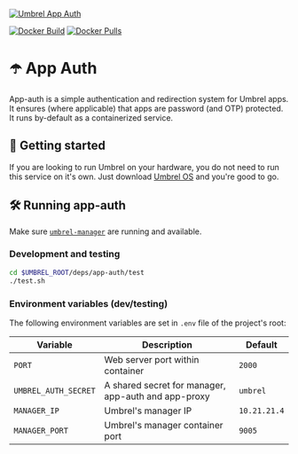 [![Umbrel App Auth](https://static.getumbrel.com/github/github-banner-umbrel-app-auth.svg)](https://github.com/getumbrel/umbrel-app-auth)

[![Docker Build](https://img.shields.io/github/workflow/status/getumbrel/umbrel-app-auth/Docker%20build%20on%20push?color=%235351FB)](https://github.com/getumbrel/umbrel-app-auth/actions?query=workflow%3A"Docker+build+on+push")
[![Docker Pulls](https://img.shields.io/docker/pulls/getumbrel/app-auth?color=%235351FB)](https://hub.docker.com/repository/registry-1.docker.io/getumbrel/app-auth/tags?page=1)


# ☂️ App Auth

App-auth is a simple authentication and redirection system for Umbrel apps. It ensures (where applicable) that apps are password (and OTP) protected. It runs by-default as a containerized service.

## 🚀 Getting started

If you are looking to run Umbrel on your hardware, you do not need to run this service on it's own. Just download [Umbrel OS](https://github.com/getumbrel/umbrel-os/releases) and you're good to go.

## 🛠 Running app-auth

Make sure [`umbrel-manager`](https://github.com/getumbrel/umbrel-manager) are running and available.

### Development and testing
```sh
cd $UMBREL_ROOT/deps/app-auth/test
./test.sh
```

### Environment variables (dev/testing)
The following environment variables are set in `.env` file of the project's root:

| Variable | Description | Default |
| ------------- | ------------- | ------------- |
| `PORT` | Web server port within container | `2000` |
| `UMBREL_AUTH_SECRET` | A shared secret for manager, app-auth and app-proxy | `umbrel` |
| `MANAGER_IP` | Umbrel's manager IP | `10.21.21.4` |
| `MANAGER_PORT` | Umbrel's manager container port | `9005` |
